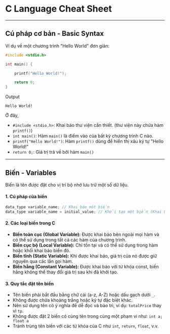 # C Language Cheat Sheet

---

## Cú pháp cơ bản - Basic Syntax

Ví dụ về một chương trình "Hello World" đơn giản:

```C
#include <stdio.h>

int main() {

    printf("Hello World!");

    return 0;
}
```

Output

```
Hello World!
```

Ở đây,

- `#include <stdio.h>`: Khai báo thư viện cần thiết. (thư viện này chứa hàm `printf()`)
- `int main()`: Hàm `main()` là điểm vào của bất kỳ chương trình C nào.
- `printf("Hello World!")`: Hàm `printf()` dùng để hiển thị xâu ký tự "Hello World!"
- `return 0;`: Giá trị trả về bởi hàm `main()`

---

## Biến - Variables

Biến là tên được đặt cho vị trí bộ nhớ lưu trữ một số dữ liệu.

#### 1. Cú pháp của biến

```C
data_type variable_name; // Khai báo môt biến
data_type variable_name = initial_value; // Khởi tạo một biến (Khai báo và gán giá trị)
```

#### 2. Các loại biến trong C

- **Biến toàn cục (Global Variable):** Được khai báo bên ngoài mọi hàm và có thể sử dụng trong tất cả các hàm của chương trình.
- **Biến cục bộ (Local Variable):** Chỉ tồn tại và có thể sử dụng trong hàm hoặc khối khai báo biến đó.
- **Biến tĩnh (Static Variable):** Khi được khai báo, giá trị của nó được giữ nguyên qua các lần gọi hàm.
- **Biến hằng (Constant Variable):** Được khai báo với từ khóa const, biến hằng không thể thay đổi giá trị sau khi đã khởi tạo.

#### 3. Quy tắc đặt tên biến

- Tên biến phải bắt đầu bằng chữ cái (a-z, A-Z) hoặc dấu gạch dưới `_`.
- Không được chứa khoảng trắng hoặc ký tự đặc biệt khác.
- Nên sử dụng tên có ý nghĩa để dễ đọc và bảo trì, ví dụ: `totalPrice` thay vì `tp`.
- Không được đặt 2 biến có cùng tên trong cùng một phạm vi như: `int a; float a`
- Tránh trùng tên biến với các từ khóa của C như `int`, `return`, `float`, v.v.
